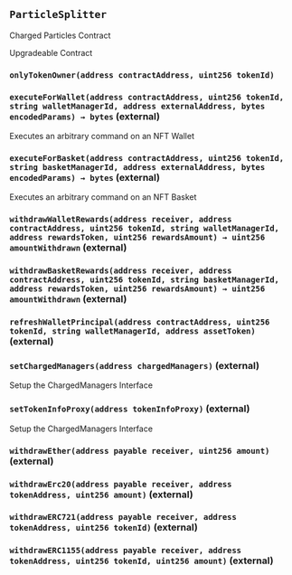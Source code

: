 ## `ParticleSplitter`

Charged Particles Contract


Upgradeable Contract

### `onlyTokenOwner(address contractAddress, uint256 tokenId)`






### `executeForWallet(address contractAddress, uint256 tokenId, string walletManagerId, address externalAddress, bytes encodedParams) → bytes` (external)

Executes an arbitrary command on an NFT Wallet




### `executeForBasket(address contractAddress, uint256 tokenId, string basketManagerId, address externalAddress, bytes encodedParams) → bytes` (external)

Executes an arbitrary command on an NFT Basket




### `withdrawWalletRewards(address receiver, address contractAddress, uint256 tokenId, string walletManagerId, address rewardsToken, uint256 rewardsAmount) → uint256 amountWithdrawn` (external)





### `withdrawBasketRewards(address receiver, address contractAddress, uint256 tokenId, string basketManagerId, address rewardsToken, uint256 rewardsAmount) → uint256 amountWithdrawn` (external)





### `refreshWalletPrincipal(address contractAddress, uint256 tokenId, string walletManagerId, address assetToken)` (external)





### `setChargedManagers(address chargedManagers)` (external)



Setup the ChargedManagers Interface

### `setTokenInfoProxy(address tokenInfoProxy)` (external)



Setup the ChargedManagers Interface

### `withdrawEther(address payable receiver, uint256 amount)` (external)





### `withdrawErc20(address payable receiver, address tokenAddress, uint256 amount)` (external)





### `withdrawERC721(address payable receiver, address tokenAddress, uint256 tokenId)` (external)





### `withdrawERC1155(address payable receiver, address tokenAddress, uint256 tokenId, uint256 amount)` (external)






